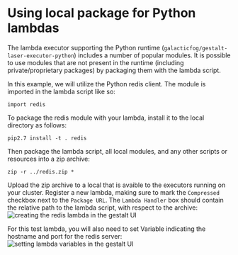 # Using local package for Python lambdas

The lambda executor supporting the Python runtime (`galacticfog/gestalt-laser-executor-python`) includes a number of popular modules. It is possible to use modules that are not present in the
runtime (including private/proprietary packages) by packaging them with the lambda script.

In this example, we will utilize the Python redis client. The module is imported in the lambda script like so: 
```
import redis
```

To package the redis module with your lambda, install it to the local directory as follows: 
```
pip2.7 install -t . redis
```

Then package the lambda script, all local modules, and any other scripts or resources into a zip archive: 
```
zip -r ../redis.zip *
```

Upload the zip archive to a local that is avaible to the executors running on your cluster. Register a new lambda, making sure to mark the `Compressed` checkbox next to the
`Package URL`. The `Lambda Handler` box should contain the relative path to the lambda script, with respect to the archive: 
![creating the redis lambda in the gestalt UI](/img/redis-lambda-create.png?raw=true "Creating the redis lambda")

For this test lambda, you will also need to set Variable indicating the hostname and port for the redis server:
![setting lambda variables in the gestalt UI](/img/setting-lambda-vars.png?raw=true "Setting redis variables for the lambda")
